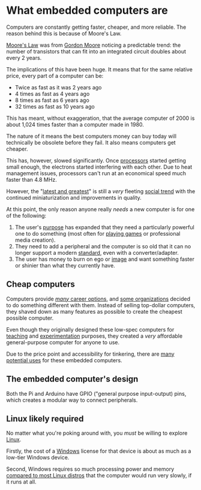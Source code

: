 
# What embedded computers are

Computers are constantly getting faster, cheaper, and more reliable. The reason behind this is because of Moore's Law.

[Moore's Law](https://en.wikipedia.org/wiki/Moore's_law) was from [Gordon Moore](https://en.wikipedia.org/wiki/Gordon_Moore) noticing a predictable trend: the number of transistors that can fit into an integrated circuit doubles about every 2 years.

The implications of this have been huge. It means that for the same relative price, every part of a computer can be:

- Twice as fast as it was 2 years ago
- 4 times as fast as 4 years ago
- 8 times as fast as 6 years ago
- 32 times as fast as 10 years ago

This has meant, without exaggeration, that the average computer of 2000 is about 1,024 times faster than a computer made in 1980.

The nature of it means the best computers money can buy today will technically be obsolete before they fail. It also means computers get cheaper.

This has, however, slowed significantly. Once [processors](computers-cpu.md) started getting small enough, the electrons started interfering with each other. Due to heat management issues, processors can't run at an economical speed much faster than 4.8 MHz.

However, the "[latest and greatest](trends.md)" is still a *very* fleeting [social trend](trends.md) with the continued miniaturization and improvements in quality.

At this point, the only reason anyone really *needs* a new computer is for one of the following:

1. The user's [purpose](purpose.md) has expanded that they need a particularly powerful one to do something (most often for [playing games](computers-software-gamedev.md) or professional media creation).
2. They need to add a peripheral and the computer is so old that it can no longer support a modern [standard](standards-computers.md), even with a converter/adapter.
3. The user has money to burn on ego or [image](image.md) and want something faster or shinier than what they currently have.

## Cheap computers

Computers provide [*many* career options](jobs-2_goals-cs.md), and [some organizations](computers-embedded-manufacturers.md) decided to do something different with them. Instead of selling top-dollar computers, they shaved down as many features as possible to create the cheapest possible computer.

Even though they originally designed these low-spec computers for [teaching](education.md) and [experimentation](hacking.md) purposes, they created a *very* affordable general-purpose computer for anyone to use.

Due to the price point and accessibility for tinkering, there are [many potential uses](computers-embedded-ideas.md) for these embedded computers.

## The embedded computer's design

Both the Pi and Arduino have GPIO ("general purpose input-output) pins, which creates a modular way to connect peripherals.

## Linux likely required

No matter what you're poking around with, you *must* be willing to explore [Linux](computers-os-unix.md).

Firstly, the cost of a [Windows](computers-os-windows.md) license for that device is about as much as a low-tier Windows device.

Second, Windows requires so much processing power and memory [compared to most Linux distros](computers-os-winunix.md) that the computer would run very slowly, if it runs at all.
